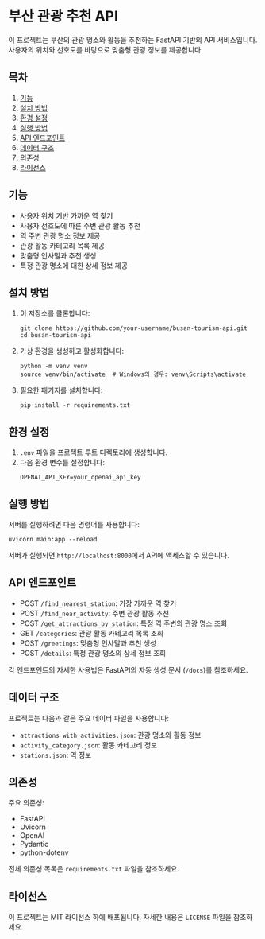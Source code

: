 # 부산 관광 추천 API

이 프로젝트는 부산의 관광 명소와 활동을 추천하는 FastAPI 기반의 API 서비스입니다. 사용자의 위치와 선호도를 바탕으로 맞춤형 관광 정보를 제공합니다.

## 목차

1. [기능](#기능)
2. [설치 방법](#설치-방법)
3. [환경 설정](#환경-설정)
4. [실행 방법](#실행-방법)
5. [API 엔드포인트](#api-엔드포인트)
6. [데이터 구조](#데이터-구조)
7. [의존성](#의존성)
8. [라이선스](#라이선스)

## 기능

- 사용자 위치 기반 가까운 역 찾기
- 사용자 선호도에 따른 주변 관광 활동 추천
- 역 주변 관광 명소 정보 제공
- 관광 활동 카테고리 목록 제공
- 맞춤형 인사말과 추천 생성
- 특정 관광 명소에 대한 상세 정보 제공

## 설치 방법

1. 이 저장소를 클론합니다:
   ```
   git clone https://github.com/your-username/busan-tourism-api.git
   cd busan-tourism-api
   ```

2. 가상 환경을 생성하고 활성화합니다:
   ```
   python -m venv venv
   source venv/bin/activate  # Windows의 경우: venv\Scripts\activate
   ```

3. 필요한 패키지를 설치합니다:
   ```
   pip install -r requirements.txt
   ```

## 환경 설정

1. `.env` 파일을 프로젝트 루트 디렉토리에 생성합니다.
2. 다음 환경 변수를 설정합니다:
   ```
   OPENAI_API_KEY=your_openai_api_key
   ```

## 실행 방법

서버를 실행하려면 다음 명령어를 사용합니다:

```
uvicorn main:app --reload
```

서버가 실행되면 `http://localhost:8000`에서 API에 액세스할 수 있습니다.

## API 엔드포인트

- POST `/find_nearest_station`: 가장 가까운 역 찾기
- POST `/find_near_activity`: 주변 관광 활동 추천
- POST `/get_attractions_by_station`: 특정 역 주변의 관광 명소 조회
- GET `/categories`: 관광 활동 카테고리 목록 조회
- POST `/greetings`: 맞춤형 인사말과 추천 생성
- POST `/details`: 특정 관광 명소의 상세 정보 조회

각 엔드포인트의 자세한 사용법은 FastAPI의 자동 생성 문서 (`/docs`)를 참조하세요.

## 데이터 구조

프로젝트는 다음과 같은 주요 데이터 파일을 사용합니다:

- `attractions_with_activities.json`: 관광 명소와 활동 정보
- `activity_category.json`: 활동 카테고리 정보
- `stations.json`: 역 정보

## 의존성

주요 의존성:

- FastAPI
- Uvicorn
- OpenAI
- Pydantic
- python-dotenv

전체 의존성 목록은 `requirements.txt` 파일을 참조하세요.

## 라이선스

이 프로젝트는 MIT 라이선스 하에 배포됩니다. 자세한 내용은 `LICENSE` 파일을 참조하세요.
